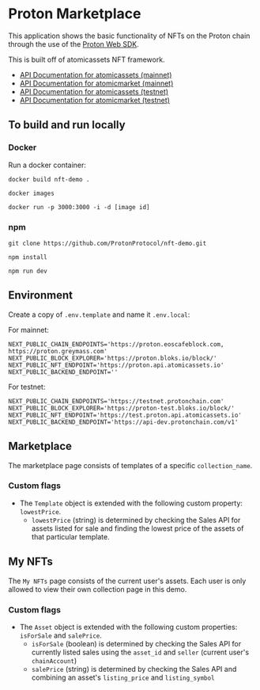 
# Proton Marketplace

This application shows the basic functionality of NFTs on the Proton chain through the use of the [Proton Web SDK](https://www.npmjs.com/package/@proton/web-sdk).

This is built off of atomicassets NFT framework.

- [API Documentation for atomicassets (mainnet)](https://proton.api.atomicassets.io/atomicassets/docs/swagger/)
- [API Documentation for atomicmarket (mainnet)](https://proton.api.atomicassets.io/atomicmarket/docs/swagger/)
- [API Documentation for atomicassets (testnet)](https://test.proton.api.atomicassets.io/atomicassets/docs/swagger/)
- [API Documentation for atomicmarket (testnet)](https://test.proton.api.atomicassets.io/atomicmarket/docs/swagger/)

## To build and run locally

### Docker

Run a docker container:

```
docker build nft-demo .

docker images

docker run -p 3000:3000 -i -d [image id]
```

### npm

```
git clone https://github.com/ProtonProtocol/nft-demo.git

npm install

npm run dev
```

## Environment

Create a copy of `.env.template` and name it `.env.local`:

For mainnet:
```
NEXT_PUBLIC_CHAIN_ENDPOINTS='https://proton.eoscafeblock.com, https://proton.greymass.com'
NEXT_PUBLIC_BLOCK_EXPLORER='https://proton.bloks.io/block/'
NEXT_PUBLIC_NFT_ENDPOINT='https://proton.api.atomicassets.io'
NEXT_PUBLIC_BACKEND_ENDPOINT=''
```

For testnet:
```
NEXT_PUBLIC_CHAIN_ENDPOINTS='https://testnet.protonchain.com'
NEXT_PUBLIC_BLOCK_EXPLORER='https://proton-test.bloks.io/block/'
NEXT_PUBLIC_NFT_ENDPOINT='https://test.proton.api.atomicassets.io'
NEXT_PUBLIC_BACKEND_ENDPOINT='https://api-dev.protonchain.com/v1'
```

## Marketplace

The marketplace page consists of templates of a specific `collection_name`.

### Custom flags

- The `Template` object is extended with the following custom property: `lowestPrice`.
  - `lowestPrice` (string) is determined by checking the Sales API for assets listed for sale and finding the lowest price of the assets of that particular template.

## My NFTs

The `My NFTs` page consists of the current user's assets. Each user is only allowed to view their own collection page in this demo.

### Custom flags

- The `Asset` object is extended with the following custom properties: `isForSale` and `salePrice`.
  - `isForSale` (boolean) is determined by checking the Sales API for currently listed sales using the `asset_id` and `seller` (current user's `chainAccount`)
  - `salePrice` (string) is determined by checking the Sales API and combining an asset's `listing_price` and `listing_symbol`
